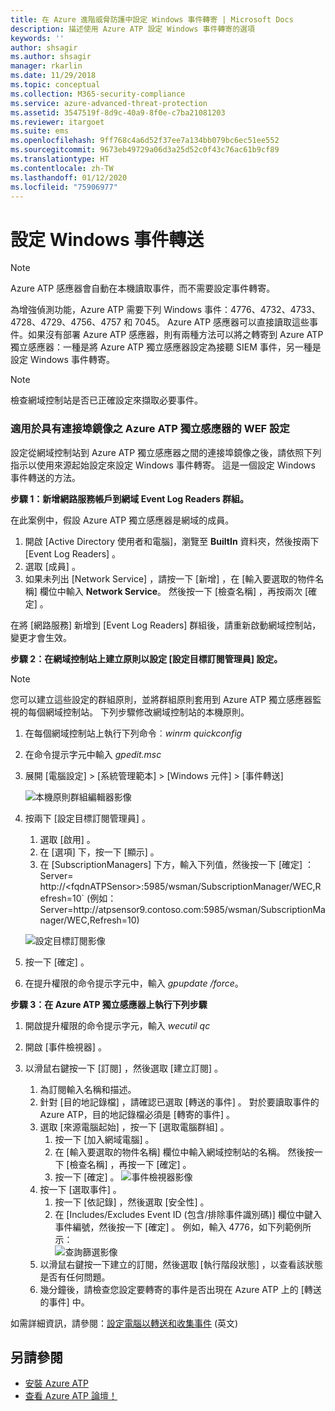 ```yaml
---
title: 在 Azure 進階威脅防護中設定 Windows 事件轉寄 | Microsoft Docs
description: 描述使用 Azure ATP 設定 Windows 事件轉寄的選項
keywords: ''
author: shsagir
ms.author: shsagir
manager: rkarlin
ms.date: 11/29/2018
ms.topic: conceptual
ms.collection: M365-security-compliance
ms.service: azure-advanced-threat-protection
ms.assetid: 3547519f-8d9c-40a9-8f0e-c7ba21081203
ms.reviewer: itargoet
ms.suite: ems
ms.openlocfilehash: 9ff768c4a6d52f37ee7a134bb079bc6ec51ee552
ms.sourcegitcommit: 9673eb49729a06d3a25d52c0f43c76ac61b9cf89
ms.translationtype: HT
ms.contentlocale: zh-TW
ms.lasthandoff: 01/12/2020
ms.locfileid: "75906977"
---
```

# <a name="configuring-windows-event-forwarding"></a>設定 Windows 事件轉送

> [!NOTE]
> Azure ATP 感應器會自動在本機讀取事件，而不需要設定事件轉寄。


為增強偵測功能，Azure ATP 需要下列 Windows 事件：4776、4732、4733、4728、4729、4756、4757 和 7045。 Azure ATP 感應器可以直接讀取這些事件。如果沒有部署 Azure ATP 感應器，則有兩種方法可以將之轉寄到 Azure ATP 獨立感應器：一種是將 Azure ATP 獨立感應器設定為接聽 SIEM 事件，另一種是設定 Windows 事件轉寄。

> [!NOTE]
> 檢查網域控制站是否已正確設定來擷取必要事件。

### <a name="wef-configuration-for-azure-atp-standalone-sensors-with-port-mirroring"></a>適用於具有連接埠鏡像之 Azure ATP 獨立感應器的 WEF 設定

設定從網域控制站到 Azure ATP 獨立感應器之間的連接埠鏡像之後，請依照下列指示以使用來源起始設定來設定 Windows 事件轉寄。 這是一個設定 Windows 事件轉送的方法。 

**步驟 1：新增網路服務帳戶到網域 Event Log Readers 群組。** 

在此案例中，假設 Azure ATP 獨立感應器是網域的成員。

1.  開啟 [Active Directory 使用者和電腦]，瀏覽至 **BuiltIn** 資料夾，然後按兩下 [Event Log Readers]  。 
2.  選取 [成員]  。
3.  如果未列出 [Network Service]  ，請按一下 [新增]  ，在 [輸入要選取的物件名稱]  欄位中輸入 **Network Service**。 然後按一下 [檢查名稱]  ，再按兩次 [確定]  。 

在將 [網路服務]  新增到 [Event Log Readers]  群組後，請重新啟動網域控制站，變更才會生效。

**步驟 2：在網域控制站上建立原則以設定 [設定目標訂閱管理員] 設定。** 
> [!Note] 
> 您可以建立這些設定的群組原則，並將群組原則套用到 Azure ATP 獨立感應器監視的每個網域控制站。 下列步驟修改網域控制站的本機原則。     

1. 在每個網域控制站上執行下列命令︰*winrm quickconfig*
2. 在命令提示字元中輸入 *gpedit.msc*
3. 展開 [電腦設定] > [系統管理範本] > [Windows 元件] > [事件轉送] 

   ![本機原則群組編輯器影像](media/wef%201%20local%20group%20policy%20editor.png)

4. 按兩下 [設定目標訂閱管理員]  。
   
   1.  選取 [啟用]  。
   2.  在 [選項]  下，按一下 [顯示]  。
   3.  在 [SubscriptionManagers]  下方，輸入下列值，然後按一下 [確定]  ：Server= http\://\<fqdnATPSensor>:5985/wsman/SubscriptionManager/WEC,Refresh=10` (例如：Server=http\://atpsensor9.contoso.com:5985/wsman/SubscriptionManager/WEC,Refresh=10)
    
   ![設定目標訂閱影像](media/wef%202%20config%20target%20sub%20manager.png)
    
5. 按一下 [確定]  。
6. 在提升權限的命令提示字元中，輸入 *gpupdate /force*。 

**步驟 3：在 Azure ATP 獨立感應器上執行下列步驟** 

1. 開啟提升權限的命令提示字元，輸入 *wecutil qc*
2. 開啟 [事件檢視器]  。 
3. 以滑鼠右鍵按一下 [訂閱]  ，然後選取 [建立訂閱]  。 
    
    1. 為訂閱輸入名稱和描述。 
    2. 針對 [目的地記錄檔]  ，請確認已選取 [轉送的事件]  。 對於要讀取事件的 Azure ATP，目的地記錄檔必須是 [轉寄的事件]  。 
    3. 選取 [來源電腦起始]  ，按一下 [選取電腦群組]  。
        1. 按一下 [加入網域電腦]  。
        2. 在 [輸入要選取的物件名稱]  欄位中輸入網域控制站的名稱。 然後按一下 [檢查名稱]  ，再按一下 [確定]  。 
        3. 按一下 [確定]  。
        ![事件檢視器影像](media/wef3%20event%20viewer.png)     
    4. 按一下 [選取事件]  。
        1. 按一下 [依記錄]  ，然後選取 [安全性]  。
        2. 在 [Includes/Excludes Event ID (包含/排除事件識別碼)]  欄位中鍵入事件編號，然後按一下 [確定]  。 例如，輸入 4776，如下列範例所示：<br/>
        ![查詢篩選影像](media/wef-4-query-filter.png)
    5. 以滑鼠右鍵按一下建立的訂閱，然後選取 [執行階段狀態]  ，以查看該狀態是否有任何問題。 
    6. 幾分鐘後，請檢查您設定要轉寄的事件是否出現在 Azure ATP 上的 [轉送的事件] 中。


如需詳細資訊，請參閱：[設定電腦以轉送和收集事件](https://technet.microsoft.com/library/cc748890) \(英文\)

## <a name="see-also"></a>另請參閱

- [安裝 Azure ATP](install-atp-step1.md)
- [查看 Azure ATP 論壇！](https://aka.ms/azureatpcommunity)
